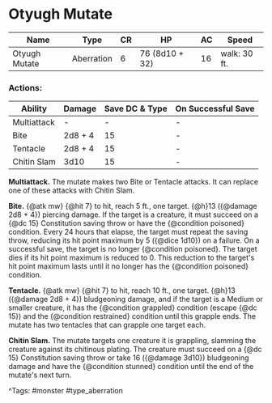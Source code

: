 # Otyugh Mutate

| Name | Type | CR | HP | AC | Speed |
|------|------|----|----|----|-------|
| Otyugh Mutate | Aberration | 6 | 76 (8d10 + 32) | 16 | walk: 30 ft. |

### Actions:

| Ability | Damage | Save DC & Type | On Successful Save |
|---------|--------|----------------|--------------------|
| Multiattack | - | - | - |
| Bite | 2d8 + 4 | 15 | - |
| Tentacle | 2d8 + 4 | 15 | - |
| Chitin Slam | 3d10 | 15 | - |


**Multiattack.** The mutate makes two Bite or Tentacle attacks. It can replace one of these attacks with Chitin Slam.

**Bite.** {@atk mw} {@hit 7} to hit, reach 5 ft., one target. {@h}13 ({@damage 2d8 + 4}) piercing damage. If the target is a creature, it must succeed on a {@dc 15} Constitution saving throw or have the {@condition poisoned} condition. Every 24 hours that elapse, the target must repeat the saving throw, reducing its hit point maximum by 5 ({@dice 1d10}) on a failure. On a successful save, the target is no longer {@condition poisoned}. The target dies if its hit point maximum is reduced to 0. This reduction to the target's hit point maximum lasts until it no longer has the {@condition poisoned} condition.

**Tentacle.** {@atk mw} {@hit 7} to hit, reach 10 ft., one target. {@h}13 ({@damage 2d8 + 4}) bludgeoning damage, and if the target is a Medium or smaller creature, it has the {@condition grappled} condition (escape {@dc 15}) and the {@condition restrained} condition until this grapple ends. The mutate has two tentacles that can grapple one target each.

**Chitin Slam.** The mutate targets one creature it is grappling, slamming the creature against its chitinous plating. The creature must succeed on a {@dc 15} Constitution saving throw or take 16 ({@damage 3d10}) bludgeoning damage and have the {@condition stunned} condition until the end of the mutate's next turn.

^Tags: #monster #type_aberration